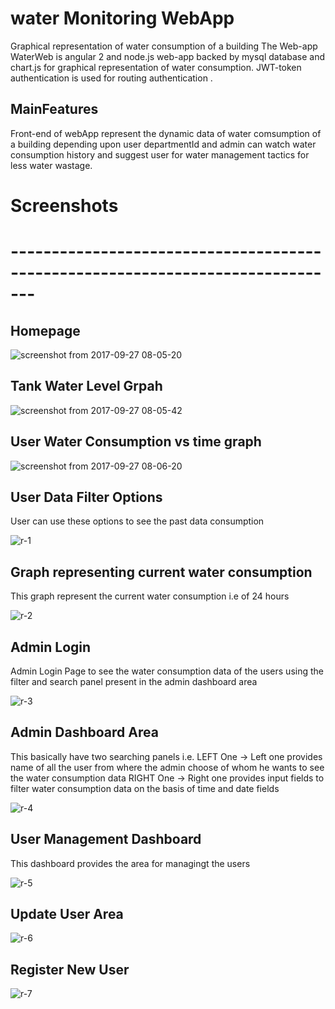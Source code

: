 # water Monitoring WebApp
Graphical representation of water consumption of a building 
The Web-app WaterWeb is angular 2 and node.js web-app backed by mysql database and chart.js for graphical representation of water consumption.
JWT-token authentication is used for routing authentication .
## MainFeatures
Front-end of webApp represent the dynamic data of water comsumption of a building depending upon user departmentId and admin can watch water consumption history and suggest user for water management tactics for less water wastage.

# Screenshots
# -------------------------------------------------------------------------------
## Homepage
![screenshot from 2017-09-27 08-05-20](https://user-images.githubusercontent.com/31826531/30893321-06c88ce0-a32d-11e7-8c6d-88776c0620a6.png)

## Tank Water Level Grpah
![screenshot from 2017-09-27 08-05-42](https://user-images.githubusercontent.com/31826531/30893381-60c3040a-a32d-11e7-9a94-895baccb552b.png)

## User Water Consumption vs time graph
![screenshot from 2017-09-27 08-06-20](https://user-images.githubusercontent.com/31826531/30893417-8c6d3e04-a32d-11e7-9f15-d57aaefb15d3.png)

## User Data Filter Options 
User can use these options to see the past data consumption

![r-1](https://user-images.githubusercontent.com/20211990/33228490-137dcc68-d1e3-11e7-8b97-1b21986a18f0.png)

## Graph representing current water consumption
This graph represent the current water consumption i.e of 24 hours

![r-2](https://user-images.githubusercontent.com/20211990/33228494-1b26f750-d1e3-11e7-9999-597dd7b13ae3.png)

## Admin Login
Admin Login Page to see the water consumption data of the users using the filter and search panel present in the admin dashboard area

![r-3](https://user-images.githubusercontent.com/20211990/33228497-2099b25e-d1e3-11e7-8dd4-11ae0d37f623.png)

## Admin Dashboard Area
This basically have two searching panels i.e.
LEFT One -> Left one provides name of all the user from where the admin choose of whom he wants to see the water consumption data
RIGHT One -> Right one provides input fields to filter water consumption data on the basis of time and date fields

![r-4](https://user-images.githubusercontent.com/20211990/33228498-20c7e642-d1e3-11e7-911f-07fac13890e9.png)

## User Management Dashboard
This dashboard provides the area for managingt the users

![r-5](https://user-images.githubusercontent.com/20211990/33228499-20f37096-d1e3-11e7-86f0-d5bee9325bd0.png)

## Update User Area
![r-6](https://user-images.githubusercontent.com/20211990/33228500-211f3e92-d1e3-11e7-970b-9b62806d7d11.png)

## Register New User

![r-7](https://user-images.githubusercontent.com/20211990/33228501-214c13f4-d1e3-11e7-8d46-785a8e56fa01.png)

